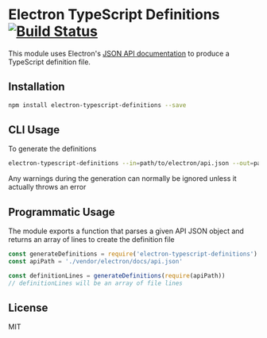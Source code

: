 # Electron TypeScript Definitions [![Build Status](https://travis-ci.org/electron/electron-typescript-definitions.svg?branch=master)](https://travis-ci.org/electron/electron-typescript-definitions)

This module uses Electron's [JSON API documentation](https://electron.atom.io/blog/2016/09/27/api-docs-json-schema) to produce a TypeScript definition file.

## Installation

```sh
npm install electron-typescript-definitions --save
```

## CLI Usage

To generate the definitions

```sh
electron-typescript-definitions --in=path/to/electron/api.json --out=path/to/electron.d.ts
```

Any warnings during the generation can normally be ignored unless it actually throws
an error

## Programmatic Usage

The module exports a function that parses a given API JSON object and returns
an array of lines to create the definition file

```js
const generateDefinitions = require('electron-typescript-definitions')
const apiPath = './vendor/electron/docs/api.json'

const definitionLines = generateDefinitions(require(apiPath))
// definitionLines will be an array of file lines
```

## License

MIT
